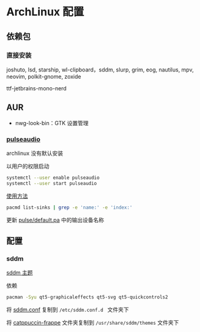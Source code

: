 # ArchLinux 配置

## 依赖包

### 直接安装

joshuto, lsd, starship, wl-clipboard，sddm, slurp, grim, eog, nautilus, mpv, neovim, polkit-gnome, zoxide

ttf-jetbrains-mono-nerd

## AUR

- nwg-look-bin：GTK 设置管理

### [pulseaudio](https://archlinux.org/packages/?name=pulseaudio)

archlinux 没有默认安装

以用户的权限启动

```sh
systemctl --user enable pulseaudio
systemctl --user start pulseaudio
```

[使用方法](https://wiki.archlinux.org/title/PulseAudio/Examples)

```sh
pacmd list-sinks | grep -e 'name:' -e 'index:'
```

更新 [pulse/default.pa](/pulse/default.pa) 中的输出设备名称

## 配置

### sddm

[sddm 主题](https://github.com/catppuccin/sddm)

依赖

```sh
pacman -Syu qt5-graphicaleffects qt5-svg qt5-quickcontrols2
```

将 [sddm.conf](./sddm.conf) 复制到 `/etc/sddm.conf.d ` 文件夹下

将 [catppuccin-frappe](./catppuccin-frappe) 文件夹复制到 `/usr/share/sddm/themes` 文件夹下
